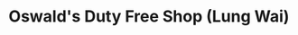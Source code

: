---
title: "Oswald's Duty Free Shop (Lung Wai)"
url: /helgoland/oswalds-duty-free-shop-lung-wai/
shop: Allgemein
---